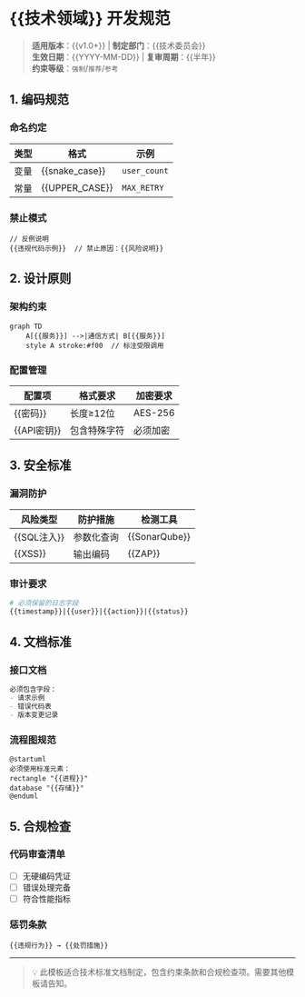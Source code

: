 # {{技术领域}} 开发规范

> **适用版本**：{{v1.0+}} | **制定部门**：{{技术委员会}}  
> **生效日期**：{{YYYY-MM-DD}} | **复审周期**：{{半年}}  
> **约束等级**：`强制`/`推荐`/`参考`

## 1. 编码规范
### 命名约定
| 类型 | 格式 | 示例 |
|------|------|------|
| 变量 | {{snake_case}} | `user_count` |
| 常量 | {{UPPER_CASE}} | `MAX_RETRY` |

### 禁止模式
```{{语言}}
// 反例说明
{{违规代码示例}}  // 禁止原因：{{风险说明}}
```

## 2. 设计原则
### 架构约束
```mermaid
graph TD
    A[{{服务}}] -->|通信方式| B[{{服务}}]
    style A stroke:#f00  // 标注受限调用
```

### 配置管理
| 配置项 | 格式要求 | 加密要求 |
|--------|----------|----------|
| {{密码}} | 长度≥12位 | AES-256 |
| {{API密钥}} | 包含特殊字符 | 必须加密 |

## 3. 安全标准
### 漏洞防护
| 风险类型 | 防护措施 | 检测工具 |
|----------|----------|----------|
| {{SQL注入}} | 参数化查询 | {{SonarQube}} |
| {{XSS}} | 输出编码 | {{ZAP}} |

### 审计要求
```bash
# 必须保留的日志字段
{{timestamp}}|{{user}}|{{action}}|{{status}}
```

## 4. 文档标准
### 接口文档
```markdown
必须包含字段：
- 请求示例
- 错误代码表
- 版本变更记录
```

### 流程图规范
```plantuml
@startuml
必须使用标准元素：
rectangle "{{进程}}"
database "{{存储}}"
@enduml
```

## 5. 合规检查
### 代码审查清单
- [ ] 无硬编码凭证
- [ ] 错误处理完备
- [ ] 符合性能指标

### 惩罚条款
```text
{{违规行为}} → {{处罚措施}}
```

---
> 💡 此模板适合技术标准文档制定，包含约束条款和合规检查项。需要其他模板请告知。
